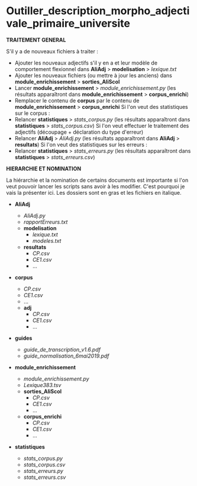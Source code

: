 # Outiller_description_morpho_adjectivale_primaire_universite

**TRAITEMENT GENERAL**

S'il y a de nouveaux fichiers à traiter :
  - Ajouter les nouveaux adjectifs s'il y en a et leur modèle de comportement flexionnel dans **AliAdj** > **modelisation** > *lexique.txt*
  - Ajouter les nouveaux fichiers (ou mettre à jour les anciens) dans **module_enrichissement** > **sorties_AliScol**
  - Lancer **module_enrichissement** > *module_enrichissement.py* (les résultats apparaîtront dans **module_enrichissement** > **corpus_enrichi**)
  - Remplacer le contenu de **corpus** par le contenu de **module_enrichissement** > **corpus_enrichi**
Si l'on veut des statistiques sur le corpus :
  - Relancer **statistiques** > *stats_corpus.py* (les résultats apparaîtront dans **statistiques** > *stats_corpus.csv*)
Si l'on veut effectuer le traitement des adjectifs (découpage + déclaration du type d'erreur)
  - Relancer **AliAdj** > *AliAdj.py* (les résultats apparaîtront dans **AliAdj** > **resultats**)
Si l'on veut des statistiques sur les erreurs :
  - Relancer **statistiques** > *stats_erreurs.py* (les résultats apparaîtront dans **statistiques** > *stats_erreurs.csv*)

**HIERARCHIE ET NOMINATION**

La hiérarchie et la nomination de certains documents est importante si l'on veut pouvoir lancer les scripts sans avoir à les modifier.
C'est pourquoi je vais la présenter ici. Les dossiers sont en gras et les fichiers en italique.

* **AliAdj**
  * *AliAdj.py*
  * *rapportErreurs.txt*
  * **modelisation** 
    * *lexique.txt*
    * *modeles.txt*
  * **resultats**
    * *CP.csv*
    * *CE1.csv*
    * ... 

* **corpus**
  * *CP.csv*
  * *CE1.csv*
  * ...
  * **adj**
    * *CP.csv*
    * *CE1.csv*
    * ...

* **guides**
  * *guide_de_transcription_v1.6.pdf*
  * *guide_normalisation_6mai2019.pdf*

* **module_enrichissement**
  * *module_enrichissement.py*
  * *Lexique383.tsv*
  * **sorties_AliScol**
    * *CP.csv*
    * *CE1.csv*
    * ...
  * **corpus_enrichi**
    * *CP.csv*
    * *CE1.csv*
    * ...

* **statistiques**
  * *stats_corpus.py*
  * *stats_corpus.csv*
  * *stats_erreurs.py*
  * *stats_erreurs.csv*

